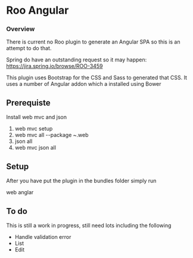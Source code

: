 # Roo Angular #

### Overview ###

There is current no Roo plugin to generate an Angular SPA so this is an attempt to do that. 

Spring do have an outstanding request so it may happen: https://jira.spring.io/browse/ROO-3459

This plugin uses Bootstrap for the CSS and Sass to generated that CSS. It uses a number of Angular addon which a installed using Bower

## Prerequiste ##

Install web mvc and json

1. web mvc setup
2. web mvc all --package ~.web
3. json all
4. web mvc json all

## Setup ##

After you have put the plugin in the bundles folder simply run

web anglar

## To do ##

This is still a work in progress, still need lots including the following

- Handle validation error
- List
- Edit